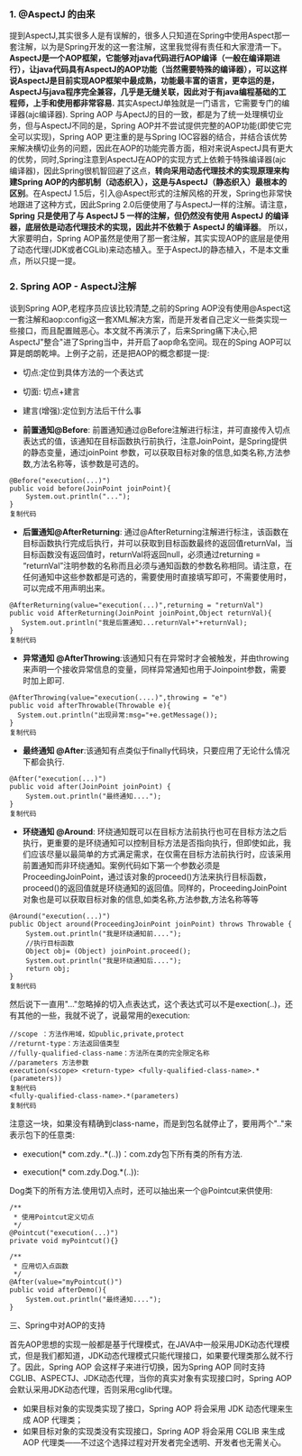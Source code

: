 ### 1. @AspectJ 的由来

提到AspectJ,其实很多人是有误解的，很多人只知道在Spring中使用Aspect那一套注解，以为是Spring开发的这一套注解，这里我觉得有责任和大家澄清一下。 **AspectJ是一个AOP框架，它能够对java代码进行AOP编译（一般在编译期进行），让java代码具有AspectJ的AOP功能（当然需要特殊的编译器），可以这样说AspectJ是目前实现AOP框架中最成熟，功能最丰富的语言，更幸运的是，AspectJ与java程序完全兼容，几乎是无缝关联，因此对于有java编程基础的工程师，上手和使用都非常容易.** 其实AspectJ单独就是一门语言，它需要专门的编译器(ajc编译器). Spring AOP 与ApectJ的目的一致，都是为了统一处理横切业务，但与AspectJ不同的是，Spring AOP并不尝试提供完整的AOP功能(即使它完全可以实现)，Spring AOP 更注重的是与Spring IOC容器的结合，并结合该优势来解决横切业务的问题，因此在AOP的功能完善方面，相对来说AspectJ具有更大的优势，同时,Spring注意到AspectJ在AOP的实现方式上依赖于特殊编译器(ajc编译器)，因此Spring很机智回避了这点，**转向采用动态代理技术的实现原理来构建Spring AOP的内部机制（动态织入），这是与AspectJ（静态织入）最根本的区别**。在AspectJ 1.5后，引入@Aspect形式的注解风格的开发，Spring也非常快地跟进了这种方式，因此Spring 2.0后便使用了与AspectJ一样的注解。请注意，**Spring 只是使用了与 AspectJ 5 一样的注解，但仍然没有使用 AspectJ 的编译器，底层依是动态代理技术的实现，因此并不依赖于 AspectJ 的编译器**。 所以，大家要明白，Spring AOP虽然是使用了那一套注解，其实实现AOP的底层是使用了动态代理(JDK或者CGLib)来动态植入。至于AspectJ的静态植入，不是本文重点，所以只提一提。

### 2. Spring AOP - AspectJ注解

谈到Spring AOP,老程序员应该比较清楚,之前的Spring AOP没有使用@Aspect这一套注解和aop:config这一套XML解决方案，而是开发者自己定义一些类实现一些接口，而且配置贼恶心。本文就不再演示了，后来Spring痛下决心,把AspectJ"整合"进了Spring当中，并开启了aop命名空间。现在的Sping AOP可以算是朗朗乾坤。上例子之前，还是把AOP的概念都提一提:

- 切点:定位到具体方法的一个表达式
- 切面: 切点+建言
- 建言(增强):定位到方法后干什么事

- **前置通知@Before**: 前置通知通过@Before注解进行标注，并可直接传入切点表达式的值，该通知在目标函数执行前执行，注意JoinPoint，是Spring提供的静态变量，通过joinPoint 参数，可以获取目标对象的信息,如类名称,方法参数,方法名称等，该参数是可选的。

```
@Before("execution(...)")
public void before(JoinPoint joinPoint){
    System.out.println("...");
}
复制代码
```

- **后置通知@AfterReturning**: 通过@AfterReturning注解进行标注，该函数在目标函数执行完成后执行，并可以获取到目标函数最终的返回值returnVal，当目标函数没有返回值时，returnVal将返回null，必须通过returning = “returnVal”注明参数的名称而且必须与通知函数的参数名称相同。请注意，在任何通知中这些参数都是可选的，需要使用时直接填写即可，不需要使用时，可以完成不用声明出来。

```
@AfterReturning(value="execution(...)",returning = "returnVal")
public void AfterReturning(JoinPoint joinPoint,Object returnVal){
   System.out.println("我是后置通知...returnVal+"+returnVal);
}
复制代码
```

- **异常通知 @AfterThrowing**:该通知只有在异常时才会被触发，并由throwing来声明一个接收异常信息的变量，同样异常通知也用于Joinpoint参数，需要时加上即可.

```
@AfterThrowing(value="execution(....)",throwing = "e")
public void afterThrowable(Throwable e){
  System.out.println("出现异常:msg="+e.getMessage());
}
复制代码
```

- **最终通知 @After**:该通知有点类似于finally代码块，只要应用了无论什么情况下都会执行.

```
@After("execution(...)")
public void after(JoinPoint joinPoint) {
    System.out.println("最终通知....");
}
复制代码
```

- **环绕通知 @Around**: 环绕通知既可以在目标方法前执行也可在目标方法之后执行，更重要的是环绕通知可以控制目标方法是否指向执行，但即使如此，我们应该尽量以最简单的方式满足需求，在仅需在目标方法前执行时，应该采用前置通知而非环绕通知。案例代码如下第一个参数必须是ProceedingJoinPoint，通过该对象的proceed()方法来执行目标函数，proceed()的返回值就是环绕通知的返回值。同样的，ProceedingJoinPoint对象也是可以获取目标对象的信息,如类名称,方法参数,方法名称等等

```
@Around("execution(...)")
public Object around(ProceedingJoinPoint joinPoint) throws Throwable {
    System.out.println("我是环绕通知前....");
    //执行目标函数
    Object obj= (Object) joinPoint.proceed();
    System.out.println("我是环绕通知后....");
    return obj;
}
复制代码
```

然后说下一直用"..."忽略掉的切入点表达式，这个表达式可以不是exection(..)，还有其他的一些，我就不说了，说最常用的execution:

```
//scope ：方法作用域，如public,private,protect
//returnt-type：方法返回值类型
//fully-qualified-class-name：方法所在类的完全限定名称
//parameters 方法参数
execution(<scope> <return-type> <fully-qualified-class-name>.*(parameters))
复制代码
<fully-qualified-class-name>.*(parameters)
复制代码
```

注意这一块，如果没有精确到class-name，而是到包名就停止了，要用两个".."来表示包下的任意类:

- execution(* com.zdy..*(..))：com.zdy包下所有类的所有方法.

- execution(* com.zdy.Dog.*(..)): 

Dog类下的所有方法.使用切入点时，还可以抽出来一个@Pointcut来供使用:

  ```
  /**
   * 使用Pointcut定义切点
   */
  @Pointcut("execution(...)")
  private void myPointcut(){}
  
  /**
   * 应用切入点函数
   */
  @After(value="myPointcut()")
  public void afterDemo(){
      System.out.println("最终通知....");
  }
  ```

 三、Spring中对AOP的支持

首先AOP思想的实现一般都是基于代理模式，在JAVA中一般采用JDK动态代理模式，但是我们都知道，JDK动态代理模式只能代理接口，如果要代理类那么就不行了。因此，Spring AOP 会这样子来进行切换，因为Spring AOP 同时支持 CGLIB、ASPECTJ、JDK动态代理，当你的真实对象有实现接口时，Spring AOP会默认采用JDK动态代理，否则采用cglib代理。

- 如果目标对象的实现类实现了接口，Spring AOP 将会采用 JDK 动态代理来生成 AOP 代理类；
- 如果目标对象的实现类没有实现接口，Spring AOP 将会采用 CGLIB 来生成 AOP 代理类——不过这个选择过程对开发者完全透明、开发者也无需关心。

